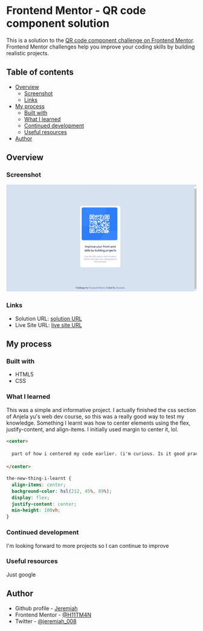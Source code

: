 # Frontend Mentor - QR code component solution

This is a solution to the [QR code component challenge on Frontend Mentor](https://www.frontendmentor.io/challenges/qr-code-component-iux_sIO_H). Frontend Mentor challenges help you improve your coding skills by building realistic projects.

## Table of contents

- [Overview](#overview)
  - [Screenshot](#screenshot)
  - [Links](#links)
- [My process](#my-process)
  - [Built with](#built-with)
  - [What I learned](#what-i-learned)
  - [Continued development](#continued-development)
  - [Useful resources](#useful-resources)
- [Author](#author)

## Overview

### Screenshot

![screenshot of qr-code-component](./images/Screenshot.png)

### Links

- Solution URL: [solution URL](https://your-solution-url.com)
- Live Site URL: [live site URL](https://your-live-site-url.com)

## My process

### Built with

- HTML5
- CSS

### What I learned

This was a simple and informative project. I actually finished the css section
of Anjela yu's web dev course, so this was a really good way to test my knowledge.
Something I learnt was how to center elements using the flex, justify-content, and
align-items. I initially used margin to center it, lol.

```html
<center>

  part of how i centered my code earlier. (i'm curious. Is it good practice?)

</center>
```

```css
the-new-thing-i-learnt {
  align-items: center;
  background-color: hsl(212, 45%, 89%);
  display: flex;
  justify-content: center;
  min-height: 100vh;
}
```

### Continued development
I'm looking forward to more projects so I can continue to improve


### Useful resources

Just google

## Author

- Github profile - [Jeremiah](https://github.com/H11TM4N)
- Frontend Mentor - [@H11TM4N](https://www.frontendmentor.io/profile/H11TM4N)
- Twitter - [@jeremiah_008](https://twitter.com/jeremiah_008)
